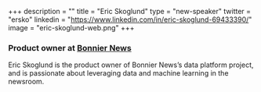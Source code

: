 +++
description = ""
title = "Eric Skoglund"
type = "new-speaker"
twitter = "ersko"
linkedin = "https://www.linkedin.com/in/eric-skoglund-69433390/"
image = "eric-skoglund-web.png"
+++
<h3>Product owner at <a href="#" target ="_blank">Bonnier News</a></h3>

<p>Eric Skoglund is the product owner of Bonnier News’s data platform project, and is passionate about leveraging data and machine learning in the newsroom.</p>